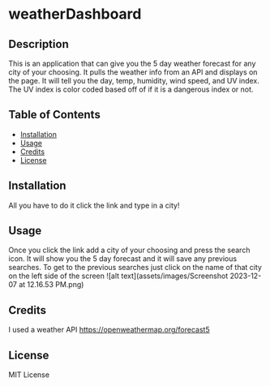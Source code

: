 # weatherDashboard


## Description 
This is an application that can give you the 5 day weather forecast for any city of your choosing. It pulls the weather info from an API and displays on the page. It will tell you the day, temp, humidity, wind speed, and UV index. The UV index is color coded based off of if it is a dangerous index or not. 



## Table of Contents

* [Installation](#installation)
* [Usage](#usage)
* [Credits](#credits)
* [License](#license)


## Installation

All you have to do it click the link and type in a city!


## Usage 

Once you click the link add a city of your choosing and press the search icon. It will show you the 5 day forecast and it will save any previous searches. To get to the previous searches just click on the name of that city on the left side of the screen
![alt text](assets/images/Screenshot 2023-12-07 at 12.16.53 PM.png)




## Credits

I used a weather API 
https://openweathermap.org/forecast5


## License

MIT License